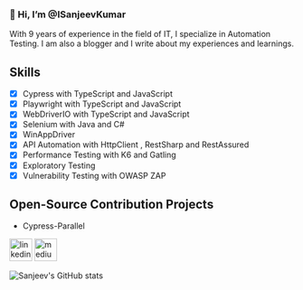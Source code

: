 ### 👋 Hi, I’m @ISanjeevKumar

With 9 years of experience in the field of IT, I specialize in Automation Testing. I am also a blogger and I write about my experiences and learnings.

## Skills
- [x] Cypress with TypeScript and JavaScript
- [x] Playwright with TypeScript and JavaScript
- [x] WebDriverIO with TypeScript and JavaScript
- [x] Selenium with Java and C#
- [x] WinAppDriver 
- [x] API Automation with HttpClient , RestSharp and RestAssured
- [x] Performance Testing with K6 and Gatling
- [x] Exploratory Testing
- [x] Vulnerability Testing with OWASP ZAP 

## Open-Source Contribution Projects
* Cypress-Parallel

[<img src='https://cdn.jsdelivr.net/npm/simple-icons@3.0.1/icons/linkedin.svg' alt='linkedin' height='40'>](https://www.linkedin.com/in/https://www.linkedin.com/in/sanjeev-kumar-7827324b//) [<img src='https://cdn.jsdelivr.net/npm/simple-icons@3.0.1/icons/medium.svg' alt='medium' height='40'>](https://medium.com/@iamsanjeevkumar)  



![Sanjeev's GitHub stats](https://github-readme-stats.vercel.app/api?username=ISanjeevKumar&hide=contribs,prs)
